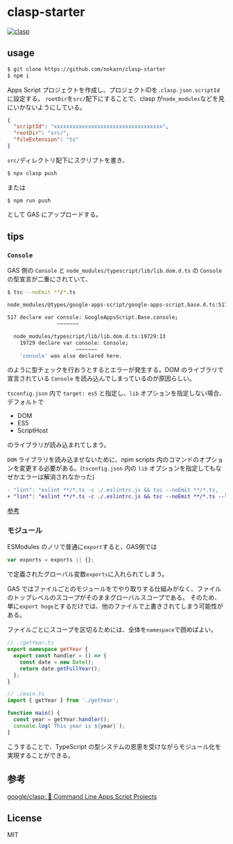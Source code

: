 # clasp-starter

[![clasp](https://img.shields.io/badge/built%20with-clasp-4285f4.svg)](https://github.com/google/clasp)

## usage

```bash
$ git clone https://github.com/nokazn/clasp-starter
$ npm i
```

Apps Script プロジェクトを作成し、プロジェクトIDを`.clasp.json.scriptId`に設定する。
`rootDir`を`src/`配下にすることで、clasp が`node_modules`などを見にいかないようにしている。

```json
{
  "scriptId": "xxxxxxxxxxxxxxxxxxxxxxxxxxxxxxxxxxx",
  "rootDir": "src/",
  "fileExtension": "ts"
}
```

`src/`ディレクトリ配下にスクリプトを書き、

```bash
$ npx clasp push
```

または

```
$ npm run push
```

として GAS にアップロードする。

## tips

### `Console`

GAS 側の `Console` と `node_modules/typescript/lib/lib.dom.d.ts` の `Console` の型宣言が二重にされていて、

```bash
$ tsc --noEmit **/*.ts

node_modules/@types/google-apps-script/google-apps-script.base.d.ts:517:13 - error TS2403: Subsequent variable declarations must have the same type.  Variable 'console' must be of type 'Console', but here has type 'console'.

517 declare var console: GoogleAppsScript.Base.console;
                ~~~~~~~

  node_modules/typescript/lib/lib.dom.d.ts:19729:13
    19729 declare var console: Console;
                      ~~~~~~~
    'console' was also declared here.
```

のように型チェックを行おうとするとエラーが発生する。DOM のライブラリで宣言されている `Console` を読み込んでしまっているのが原因らしい。

`tsconfig.json` 内で `target: es5` と指定し、`lib` オプションを指定しない場合、デフォルトで

- DOM
- ES5
- ScriptHost

のライブラリが読み込まれてしまう。

`DOM` ライブラリを読み込ませないために、npm scripts 内のコマンドのオプションを変更する必要がある。(`tsconfig.json` 内の `lib` オプションを指定してもなぜかエラーは解消されなかった)

```diff
- "lint": "eslint **/*.ts -c ./.eslintrc.js && tsc --noEmit **/*.ts,
+ "lint": "eslint **/*.ts -c ./.eslintrc.js && tsc --noEmit **/*.ts --lib es6",
```

[参考](https://github.com/DefinitelyTyped/DefinitelyTyped/issues/32585)

### モジュール

ESModules のノリで普通に`export`すると、GAS側では

```js
var exports = exports || {};
```

で定義されたグローバル変数`exports`に入れられてしまう。

GAS ではファイルごとのモジュールをでやり取りする仕組みがなく、ファイルのトップレベルのスコープがそのままグローバルスコープである。
そのため、単に`export hoge`とするだけでは、他のファイルで上書きされてしまう可能性がある。

ファイルごとにスコープを区切るためには、全体を`namespace`で囲めばよい。

```ts
// ./getYear.ts
export namespace getYear {
  export const handler = () => {
    const date = new Date();
    return date.getFullYear();
  };
}
```

```ts
// ./main.ts
import { getYear } from './getYear';

function main() {
  const year = getYear.handler();
  console.log(`This year is ${year}`);
}
```

こうすることで、TypeScript の型システムの恩恵を受けながらモジュール化を実現することができる。

## 参考

[google/clasp: 🔗 Command Line Apps Script Projects](https://github.com/google/clasp/)

## License

MIT

